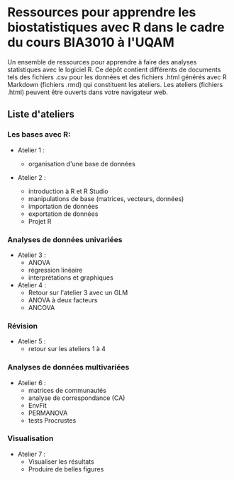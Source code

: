 # Ressources pour apprendre les biostatistiques avec R dans le cadre du cours BIA3010 à l'UQAM
Un ensemble de ressources pour apprendre à faire des analyses statistiques avec le logiciel R. Ce dépôt contient différents de documents tels des fichiers .csv pour les données et des fichiers .html générés avec R Markdown (fichiers .rmd) qui constituent les ateliers. Les ateliers (fichiers .html) peuvent être ouverts dans votre navigateur web.

## Liste d'ateliers

### Les bases avec R:
  - Atelier 1 : 
    - organisation d'une base de données

  - Atelier 2 :
    - introduction à R et R Studio
    - manipulations de base (matrices, vecteurs, données)
    - importation de données
    - exportation de données
    - Projet R

### Analyses de données univariées
  - Atelier 3 : 
    - ANOVA
    - régression linéaire
    - interprétations et graphiques
  - Atelier 4 :
    - Retour sur l'atelier 3 avec un GLM
    - ANOVA à deux facteurs
    - ANCOVA

### Révision
  - Atelier 5 : 
    - retour sur les ateliers 1 à 4

### Analyses de données multivariées
  - Atelier 6 :
    - matrices de communautés
    - analyse de correspondance (CA)
    - EnvFit
    - PERMANOVA
    - tests Procrustes

### Visualisation
- Atelier 7 :
  - Visualiser les résultats
  - Produire de belles figures

